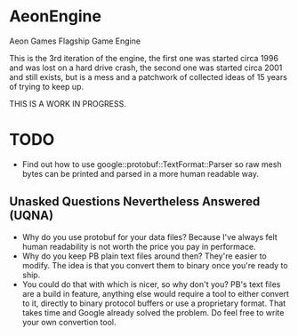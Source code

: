 # AeonEngine
Aeon Games Flagship Game Engine

This is the 3rd iteration of the engine, the first one was started circa 1996 and was lost on a hard drive crash, the second one was started circa 2001 and still exists, but is a mess and a patchwork of collected ideas of 15 years of trying to keep up.

THIS IS A WORK IN PROGRESS.

TODO
====

- Find out how to use google::protobuf::TextFormat::Parser so raw mesh bytes can be printed and parsed in a more human readable way.

Unasked Questions Nevertheless Answered (UQNA)
----------------------------------------------

- Why do you use protobuf for your data files?
	Because I've always felt human readability is not worth the price you pay in performace.
- Why do you keep PB plain text files around then?
	They're easier to modify. The idea is that you convert them to binary once you're ready to ship.
- You could do that with <insert favorite human readable format> which is nicer, so why don't you?
	PB's text files are a build in feature, anything else would require a tool to either convert to it, directly to binary protocol buffers or use a proprietary format. That takes time and Google already solved the problem. Do feel free to write your own convertion tool.
